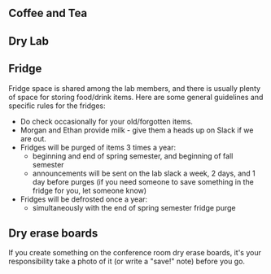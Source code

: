 ## Coffee and Tea


## Dry Lab


## Fridge

Fridge space is shared among the lab members, and there is usually plenty of space for storing food/drink items. Here are some general guidelines and specific rules for the fridges:
* Do check occasionally for your old/forgotten items.
* Morgan and Ethan provide milk - give them a heads up on Slack if we are out.
* Fridges will be purged of items 3 times a year:
  - beginning and end of spring semester, and beginning of fall semester
  - announcements will be sent on the lab slack a week, 2 days, and 1 day before purges (if you need someone to save something in the fridge for you, let someone know)
* Fridges will be defrosted once a year:
  - simultaneously with the end of spring semester fridge purge

## Dry erase boards

If you create something on the conference room dry erase boards, it's your responsibility take a photo of it (or write a "save!" note) before you go. 
